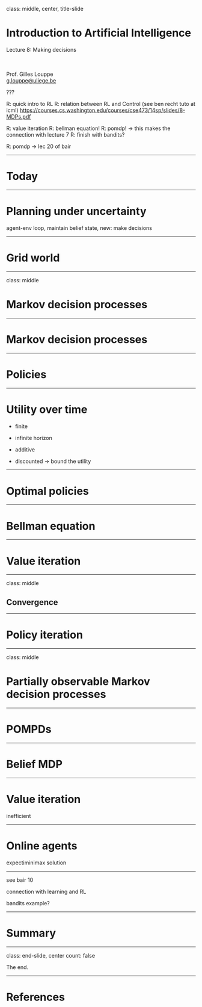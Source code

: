 class: middle, center, title-slide

# Introduction to Artificial Intelligence

Lecture 8: Making decisions

<br><br>
Prof. Gilles Louppe<br>
[g.louppe@uliege.be](g.louppe@uliege.be)

???

R: quick intro to RL
R: relation between RL and Control (see ben recht tuto at icml)
https://courses.cs.washington.edu/courses/cse473/14sp/slides/8-MDPs.pdf

R: value iteration
R: bellman equation!
R: pomdp! -> this makes the connection with lecture 7
R: finish with bandits?

R: pomdp -> lec 20 of bair

---

# Today

---

# Planning under uncertainty

agent-env loop, maintain belief state, new: make decisions

---

# Grid world

---

class: middle

# Markov decision processes

---

# Markov decision processes

---

# Policies

---

# Utility over time

- finite
- infinite horizon

- additive
- discounted -> bound the utility

---

# Optimal policies

---

# Bellman equation

---

# Value iteration

---

class: middle

## Convergence

---

# Policy iteration

---

class: middle

# Partially observable Markov decision processes

---

# POMPDs

---

# Belief MDP

---

# Value iteration

inefficient

---

# Online agents

expectiminimax solution

---

see bair 10

connection with learning and RL

bandits example?

---

# Summary

---

class: end-slide, center
count: false

The end.

---

# References
